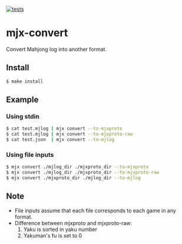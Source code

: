 [![tests](https://github.com/mjx-project/mjx-convert/actions/workflows/tests.yml/badge.svg)](https://github.com/mjx-project/mjx-convert/actions/workflows/tests.yml)

# mjx-convert

Convert Mahjong log into another format.

## Install

```sh
$ make install
```

## Example

### Using stdin

```sh
$ cat test.mjlog | mjx convert --to-mjxproto
$ cat test.mjlog | mjx convert --to-mjxproto-raw
$ cat test.json  | mjx convert --to-mjlog
```

### Using file inputs

```sh
$ mjx convert ./mjlog_dir ./mjxproto_dir --to-mjxproto
$ mjx convert ./mjlog_dir ./mjxproto_dir --to-mjxproto-raw
$ mjx convert ./mjxproto_dir ./mjlog_dir --to-mjlog
```

## Note

- File inputs assume that each file corresponds to each game in any format.
- Difference between mjxproto and mjxproto-raw:
  1. Yaku is sorted in yaku number
  2. Yakuman's fu is set to 0
